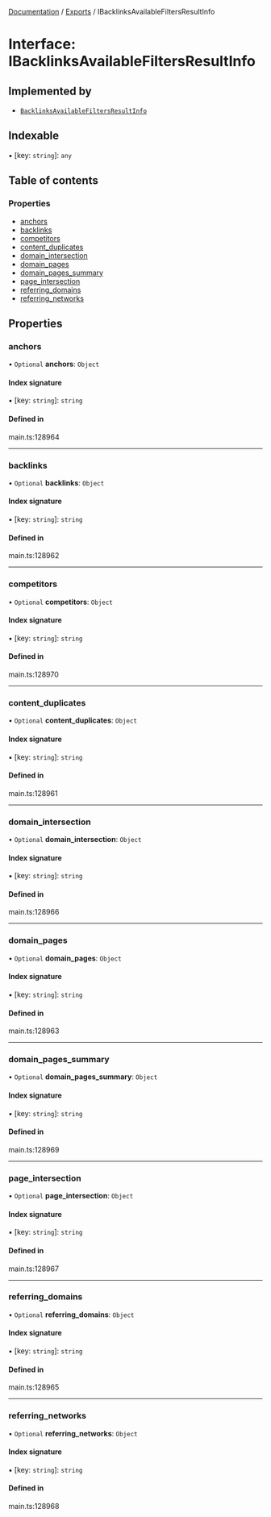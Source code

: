 [Documentation](../README.md) / [Exports](../modules.md) / IBacklinksAvailableFiltersResultInfo

# Interface: IBacklinksAvailableFiltersResultInfo

## Implemented by

- [`BacklinksAvailableFiltersResultInfo`](../classes/BacklinksAvailableFiltersResultInfo.md)

## Indexable

▪ [key: `string`]: `any`

## Table of contents

### Properties

- [anchors](IBacklinksAvailableFiltersResultInfo.md#anchors)
- [backlinks](IBacklinksAvailableFiltersResultInfo.md#backlinks)
- [competitors](IBacklinksAvailableFiltersResultInfo.md#competitors)
- [content\_duplicates](IBacklinksAvailableFiltersResultInfo.md#content_duplicates)
- [domain\_intersection](IBacklinksAvailableFiltersResultInfo.md#domain_intersection)
- [domain\_pages](IBacklinksAvailableFiltersResultInfo.md#domain_pages)
- [domain\_pages\_summary](IBacklinksAvailableFiltersResultInfo.md#domain_pages_summary)
- [page\_intersection](IBacklinksAvailableFiltersResultInfo.md#page_intersection)
- [referring\_domains](IBacklinksAvailableFiltersResultInfo.md#referring_domains)
- [referring\_networks](IBacklinksAvailableFiltersResultInfo.md#referring_networks)

## Properties

### anchors

• `Optional` **anchors**: `Object`

#### Index signature

▪ [key: `string`]: `string`

#### Defined in

main.ts:128964

___

### backlinks

• `Optional` **backlinks**: `Object`

#### Index signature

▪ [key: `string`]: `string`

#### Defined in

main.ts:128962

___

### competitors

• `Optional` **competitors**: `Object`

#### Index signature

▪ [key: `string`]: `string`

#### Defined in

main.ts:128970

___

### content\_duplicates

• `Optional` **content\_duplicates**: `Object`

#### Index signature

▪ [key: `string`]: `string`

#### Defined in

main.ts:128961

___

### domain\_intersection

• `Optional` **domain\_intersection**: `Object`

#### Index signature

▪ [key: `string`]: `string`

#### Defined in

main.ts:128966

___

### domain\_pages

• `Optional` **domain\_pages**: `Object`

#### Index signature

▪ [key: `string`]: `string`

#### Defined in

main.ts:128963

___

### domain\_pages\_summary

• `Optional` **domain\_pages\_summary**: `Object`

#### Index signature

▪ [key: `string`]: `string`

#### Defined in

main.ts:128969

___

### page\_intersection

• `Optional` **page\_intersection**: `Object`

#### Index signature

▪ [key: `string`]: `string`

#### Defined in

main.ts:128967

___

### referring\_domains

• `Optional` **referring\_domains**: `Object`

#### Index signature

▪ [key: `string`]: `string`

#### Defined in

main.ts:128965

___

### referring\_networks

• `Optional` **referring\_networks**: `Object`

#### Index signature

▪ [key: `string`]: `string`

#### Defined in

main.ts:128968
